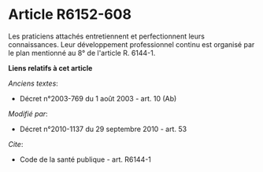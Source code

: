 # Article R6152-608

Les praticiens attachés entretiennent et perfectionnent leurs connaissances. Leur développement professionnel continu est
organisé par le plan mentionné au 8° de l'article R. 6144-1.

**Liens relatifs à cet article**

_Anciens textes_:

  - Décret n°2003-769 du 1 août 2003 - art. 10 (Ab)

_Modifié par_:

  - Décret n°2010-1137 du 29 septembre 2010 - art. 53

_Cite_:

  - Code de la santé publique - art. R6144-1
